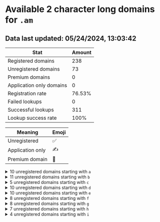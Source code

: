 # Available 2 character long domains for `.am`

## Data last updated: 05/24/2024, 13:03:42

|Stat|Amount|
|--|--|
|Registered domains|238|
|Unregistered domains|73|
|Premium domains|0|
|Application only domains|0|
|Registration rate|76.53%|
|Failed lookups|0|
|Successful lookups|311|
|Lookup success rate|100%|


|Meaning|Emoji|
|--|--|
|Unregistered|:white_check_mark:|
|Application only|:writing_hand:|
|Premium domain|:gem:|

<details>
<summary>10 unregistered domains starting with <bold><code>a</code></bold></summary>

|Type|Domain|
|--|--|
|:white_check_mark:|`a0.am`|
|:white_check_mark:|`a2.am`|
|:white_check_mark:|`a5.am`|
|:white_check_mark:|`a7.am`|
|:white_check_mark:|`a8.am`|
|:white_check_mark:|`ak.am`|
|:white_check_mark:|`aq.am`|
|:white_check_mark:|`as.am`|
|:white_check_mark:|`at.am`|
|:white_check_mark:|`az.am`|
</details>
<details>
<summary>11 unregistered domains starting with <bold><code>b</code></bold></summary>

|Type|Domain|
|--|--|
|:white_check_mark:|`b0.am`|
|:white_check_mark:|`b1.am`|
|:white_check_mark:|`b2.am`|
|:white_check_mark:|`b8.am`|
|:white_check_mark:|`bf.am`|
|:white_check_mark:|`bl.am`|
|:white_check_mark:|`bm.am`|
|:white_check_mark:|`bt.am`|
|:white_check_mark:|`bw.am`|
|:white_check_mark:|`bx.am`|
|:white_check_mark:|`bz.am`|
</details>
<details>
<summary>5 unregistered domains starting with <bold><code>c</code></bold></summary>

|Type|Domain|
|--|--|
|:white_check_mark:|`c0.am`|
|:white_check_mark:|`c2.am`|
|:white_check_mark:|`cb.am`|
|:white_check_mark:|`ch.am`|
|:white_check_mark:|`cw.am`|
</details>
<details>
<summary>10 unregistered domains starting with <bold><code>d</code></bold></summary>

|Type|Domain|
|--|--|
|:white_check_mark:|`d4.am`|
|:white_check_mark:|`d5.am`|
|:white_check_mark:|`d6.am`|
|:white_check_mark:|`db.am`|
|:white_check_mark:|`dn.am`|
|:white_check_mark:|`dp.am`|
|:white_check_mark:|`dt.am`|
|:white_check_mark:|`dv.am`|
|:white_check_mark:|`dw.am`|
|:white_check_mark:|`dy.am`|
</details>
<details>
<summary>10 unregistered domains starting with <bold><code>e</code></bold></summary>

|Type|Domain|
|--|--|
|:white_check_mark:|`e4.am`|
|:white_check_mark:|`e5.am`|
|:white_check_mark:|`e7.am`|
|:white_check_mark:|`eb.am`|
|:white_check_mark:|`ec.am`|
|:white_check_mark:|`ek.am`|
|:white_check_mark:|`en.am`|
|:white_check_mark:|`es.am`|
|:white_check_mark:|`eu.am`|
|:white_check_mark:|`ex.am`|
</details>
<details>
<summary>8 unregistered domains starting with <bold><code>f</code></bold></summary>

|Type|Domain|
|--|--|
|:white_check_mark:|`f8.am`|
|:white_check_mark:|`fa.am`|
|:white_check_mark:|`fg.am`|
|:white_check_mark:|`fk.am`|
|:white_check_mark:|`fp.am`|
|:white_check_mark:|`fr.am`|
|:white_check_mark:|`fu.am`|
|:white_check_mark:|`fx.am`|
</details>
<details>
<summary>8 unregistered domains starting with <bold><code>g</code></bold></summary>

|Type|Domain|
|--|--|
|:white_check_mark:|`g6.am`|
|:white_check_mark:|`g9.am`|
|:white_check_mark:|`gc.am`|
|:white_check_mark:|`gn.am`|
|:white_check_mark:|`go.am`|
|:white_check_mark:|`gp.am`|
|:white_check_mark:|`gr.am`|
|:white_check_mark:|`gx.am`|
</details>
<details>
<summary>7 unregistered domains starting with <bold><code>h</code></bold></summary>

|Type|Domain|
|--|--|
|:white_check_mark:|`h0.am`|
|:white_check_mark:|`h7.am`|
|:white_check_mark:|`hf.am`|
|:white_check_mark:|`hg.am`|
|:white_check_mark:|`hn.am`|
|:white_check_mark:|`hp.am`|
|:white_check_mark:|`ht.am`|
</details>
<details>
<summary>4 unregistered domains starting with <bold><code>i</code></bold></summary>

|Type|Domain|
|--|--|
|:white_check_mark:|`ic.am`|
|:white_check_mark:|`in.am`|
|:white_check_mark:|`ip.am`|
|:white_check_mark:|`iq.am`|
</details>